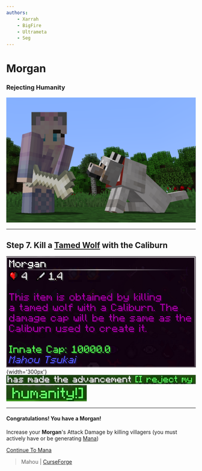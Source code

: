 ```yaml
---
authors:
    - Xarrah
    - BigFire
    - Ultrameta
    - Seg
---
```


# Morgan 
### Rejecting Humanity

![](img/1zhT6XYmRI4kQEDgYLA05ZPnnb0ggW3lny1cprW0u.png)

---

## Step 7. Kill a [Tamed Wolf](https://minecraft.fandom.com/wiki/Wolf) with the Caliburn

![](img/1pEx9cbEJURD8fhCm2t-vZr_KNtd6C08fxUxf2frN.png){width='300px'}
![](img/12g5BV_bnLM0iD8zRlWtkyETFil-VMCm9E9cQp-W7.png)
![](img/1C65sDuKoiIhMej_Stf_xU5d3ivvzDsXSQGyTInKR.png)

---

#### Congratulations! You have a Morgan! 

Increase your **Morgan**'s Attack Damage by killing villagers (you must actively have or be generating [Mana](mana.md))

[Continue To Mana](mana.md)

> Mahou | [CurseForge](https://legacy.curseforge.com/minecraft/mc-mods/mahou-tsukai)